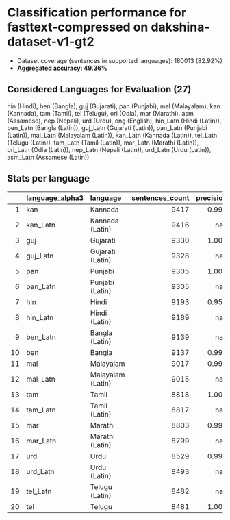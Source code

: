 # Classification performance for fasttext-compressed on dakshina-dataset-v1-gt2

- Dataset coverage (sentences in supported languages): 180013 (82.92%)
- **Aggregated accuracy: 49.36%**

<h2 id="supported-languages">Considered Languages for Evaluation (27)</h2>

hin (Hindi), ben (Bangla), guj (Gujarati), pan (Punjabi), mal (Malayalam), kan (Kannada), tam (Tamil), tel (Telugu), ori (Odia), mar (Marathi), asm (Assamese), nep (Nepali), urd (Urdu), eng (English), hin_Latn (Hindi (Latin)), ben_Latn (Bangla (Latin)), guj_Latn (Gujarati (Latin)), pan_Latn (Punjabi (Latin)), mal_Latn (Malayalam (Latin)), kan_Latn (Kannada (Latin)), tel_Latn (Telugu (Latin)), tam_Latn (Tamil (Latin)), mar_Latn (Marathi (Latin)), ori_Latn (Odia (Latin)), nep_Latn (Nepali (Latin)), urd_Latn (Urdu (Latin)), asm_Latn (Assamese (Latin))

<h2 id="metrics-per-language">Stats per language</h2>

|    | language_alpha3   | language          |   sentences_count |   precision |   recall |    f1 |   tp |   fp |     tn |   fn |
|---:|:------------------|:------------------|------------------:|------------:|---------:|------:|-----:|-----:|-------:|-----:|
|  1 | kan               | Kannada           |              9417 |       0.999 |    1.000 | 0.999 | 9417 |    7 | 170589 |    0 |
|  2 | kan_Latn          | Kannada (Latin)   |              9416 |     nan     |    0.000 | 0.000 |    0 |    0 | 170597 | 9416 |
|  3 | guj               | Gujarati          |              9330 |       1.000 |    1.000 | 1.000 | 9330 |    0 | 170683 |    0 |
|  4 | guj_Latn          | Gujarati (Latin)  |              9328 |     nan     |    0.000 | 0.000 |    0 |    0 | 170685 | 9328 |
|  5 | pan               | Punjabi           |              9305 |       1.000 |    1.000 | 1.000 | 9305 |    1 | 170707 |    0 |
|  6 | pan_Latn          | Punjabi (Latin)   |              9305 |     nan     |    0.000 | 0.000 |    0 |    0 | 170708 | 9305 |
|  7 | hin               | Hindi             |              9193 |       0.950 |    0.994 | 0.948 | 9141 |  478 | 170342 |   52 |
|  8 | hin_Latn          | Hindi (Latin)     |              9189 |     nan     |    0.000 | 0.000 |    0 |    0 | 170824 | 9189 |
|  9 | ben_Latn          | Bangla (Latin)    |              9139 |     nan     |    0.000 | 0.000 |    0 |    0 | 170874 | 9139 |
| 10 | ben               | Bangla            |              9137 |       0.999 |    0.999 | 0.998 | 9125 |   10 | 170866 |   12 |
| 11 | mal               | Malayalam         |              9017 |       0.998 |    1.000 | 0.998 | 9017 |   16 | 170980 |    0 |
| 12 | mal_Latn          | Malayalam (Latin) |              9015 |     nan     |    0.000 | 0.000 |    0 |    0 | 170998 | 9015 |
| 13 | tam               | Tamil             |              8818 |       1.000 |    1.000 | 1.000 | 8818 |    1 | 171194 |    0 |
| 14 | tam_Latn          | Tamil (Latin)     |              8817 |     nan     |    0.000 | 0.000 |    0 |    0 | 171196 | 8817 |
| 15 | mar               | Marathi           |              8803 |       0.995 |    0.944 | 0.966 | 8310 |   42 | 171168 |  493 |
| 16 | mar_Latn          | Marathi (Latin)   |              8799 |     nan     |    0.000 | 0.000 |    0 |    0 | 171214 | 8799 |
| 17 | urd               | Urdu              |              8529 |       0.993 |    0.927 | 0.955 | 7905 |   57 | 171427 |  624 |
| 18 | urd_Latn          | Urdu (Latin)      |              8493 |     nan     |    0.000 | 0.000 |    0 |    0 | 171520 | 8493 |
| 19 | tel_Latn          | Telugu (Latin)    |              8482 |     nan     |    0.000 | 0.000 |    0 |    0 | 171531 | 8482 |
| 20 | tel               | Telugu            |              8481 |       1.000 |    1.000 | 1.000 | 8481 |    0 | 171532 |    0 |